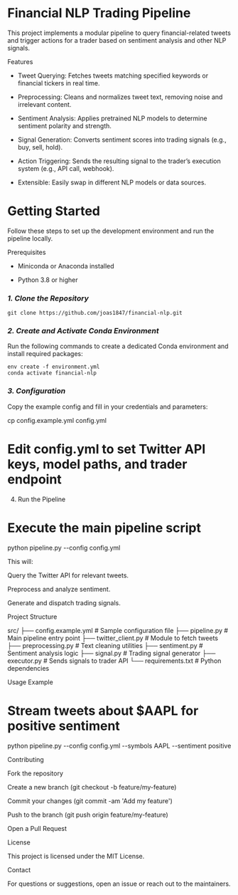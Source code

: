 # Financial NLP Trading Pipeline

This project implements a modular pipeline to query financial-related tweets and trigger actions for a trader based on sentiment analysis and other NLP signals.

Features

- Tweet Querying: Fetches tweets matching specified keywords or financial tickers in real time.

- Preprocessing: Cleans and normalizes tweet text, removing noise and irrelevant content.

- Sentiment Analysis: Applies pretrained NLP models to determine sentiment polarity and strength.

- Signal Generation: Converts sentiment scores into trading signals (e.g., buy, sell, hold).

- Action Triggering: Sends the resulting signal to the trader’s execution system (e.g., API call, webhook).

- Extensible: Easily swap in different NLP models or data sources.

# **Getting Started**

Follow these steps to set up the development environment and run the pipeline locally.

Prerequisites

- Miniconda or Anaconda installed

- Python 3.8 or higher

### *1. Clone the Repository*
```
git clone https://github.com/joas1847/financial-nlp.git
```

### *2. Create and Activate Conda Environment*

Run the following commands to create a dedicated Conda environment and install required packages:

```
env create -f environment.yml
conda activate financial-nlp
```

### *3. Configuration*

Copy the example config and fill in your credentials and parameters:

cp config.example.yml config.yml
# Edit config.yml to set Twitter API keys, model paths, and trader endpoint

4. Run the Pipeline

# Execute the main pipeline script
python pipeline.py --config config.yml

This will:

Query the Twitter API for relevant tweets.

Preprocess and analyze sentiment.

Generate and dispatch trading signals.

Project Structure

src/
├── config.example.yml    # Sample configuration file
├── pipeline.py           # Main pipeline entry point
├── twitter_client.py     # Module to fetch tweets
├── preprocessing.py      # Text cleaning utilities
├── sentiment.py          # Sentiment analysis logic
├── signal.py             # Trading signal generator
├── executor.py           # Sends signals to trader API
└── requirements.txt      # Python dependencies

Usage Example

# Stream tweets about $AAPL for positive sentiment
python pipeline.py --config config.yml --symbols AAPL --sentiment positive

Contributing

Fork the repository

Create a new branch (git checkout -b feature/my-feature)

Commit your changes (git commit -am 'Add my feature')

Push to the branch (git push origin feature/my-feature)

Open a Pull Request

License

This project is licensed under the MIT License.

Contact

For questions or suggestions, open an issue or reach out to the maintainers.

